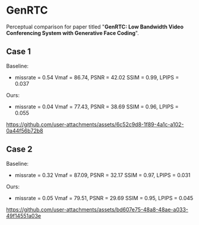 # GenRTC
Perceptual comparison for paper titled "**GenRTC: Low Bandwidth Video Conferencing System with Generative Face Coding**".

## Case 1
Baseline:
- missrate = 0.54 Vmaf = 86.74, PSNR = 42.02 SSIM = 0.99, LPIPS = 0.037

Ours:
- missrate = 0.04 Vmaf = 77.43, PSNR = 38.69 SSIM = 0.96, LPIPS = 0.055

https://github.com/user-attachments/assets/6c52c9d8-1f89-4a1c-a102-0a44f56b72b8


## Case 2
Baseline:
- missrate = 0.32 Vmaf = 87.09, PSNR = 32.17 SSIM = 0.97, LPIPS = 0.031

Ours:
- missrate = 0.05 Vmaf = 79.51, PSNR = 29.69 SSIM = 0.95, LPIPS = 0.045

https://github.com/user-attachments/assets/bd607e75-48a8-48ae-a033-49f14551a03e
